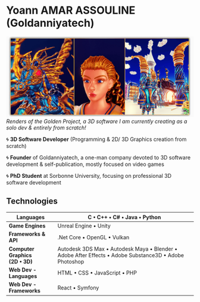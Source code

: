 <!--  URL: https://github.com/Goldanniyatech/Goldanniyatech -->

# Yoann AMAR ASSOULINE (Goldanniyatech) 

![Banner](Data/Goldanniyatech-Banner.png?raw=true "Goldanniyatech Banner") 
*Renders of the Golden Project, a 3D software I am currently creating as a solo dev & entirely from scratch!*

:cyclone: **3D Software Developer** (Programming & 2D/ 3D Graphics creation from scratch) 

:cyclone: **Founder** of Goldanniyatech, a one-man company devoted to 3D software development & self-publication, mostly focused on video games

:cyclone: **PhD Student** at Sorbonne University, focusing on professional 3D software development


## Technologies

| **Languages**  | C • C++ • C# • Java • Python |
| -------------- | ----------------------------------------- |
| **Game Engines** | Unreal Engine • Unity |
| **Frameworks & API** |  .Net Core • OpenGL • Vulkan | 
| **Computer Graphics <br> (2D • 3D)** | Autodesk 3DS Max • Autodesk Maya • Blender • Adobe After Effects • Adobe Substance3D • Adobe Photoshop |
| **Web Dev - Languages** | HTML • CSS • JavaScript • PHP |
| **Web Dev - Frameworks** | React • Symfony |
